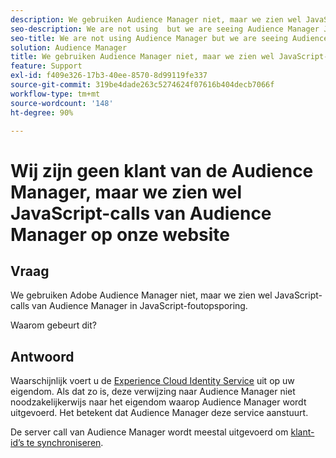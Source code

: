 ```yaml
---
description: We gebruiken Audience Manager niet, maar we zien wel JavaScript-calls van Audience Manager in JavaScript-foutopsporing. Waarom?
seo-description: We are not using  but we are seeing Audience Manager Javascript calls in the Javascript debugger - Why?
seo-title: We are not using Audience Manager but we are seeing Audience Manager Javascript calls in the Javascript debugger - Why?
solution: Audience Manager
title: We gebruiken Audience Manager niet, maar we zien wel JavaScript-calls van Audience Manager in JavaScript-foutopsporing. Waarom?
feature: Support
exl-id: f409e326-17b3-40ee-8570-8d99119fe337
source-git-commit: 319be4dade263c5274624f07616b404decb7066f
workflow-type: tm+mt
source-wordcount: '148'
ht-degree: 90%

---
```


# Wij zijn geen klant van de Audience Manager, maar we zien wel JavaScript-calls van Audience Manager op onze website

## Vraag

We gebruiken Adobe Audience Manager niet, maar we zien wel JavaScript-calls van Audience Manager in JavaScript-foutopsporing.

Waarom gebeurt dit?

## Antwoord

Waarschijnlijk voert u de [Experience Cloud Identity Service](https://experienceleague.adobe.com/docs/id-service/using/home.html) uit op uw eigendom. Als dat zo is, deze verwijzing naar Audience Manager niet noodzakelijkerwijs naar het eigendom waarop Audience Manager wordt uitgevoerd. Het betekent dat Audience Manager deze service aanstuurt.

De server call van Audience Manager wordt meestal uitgevoerd om [klant-id’s te synchroniseren](https://experienceleague.adobe.com/docs/id-service/using/id-service-api/methods/setcustomerids.html).
